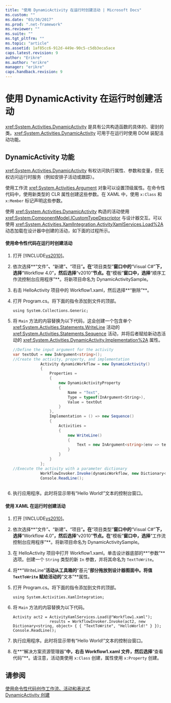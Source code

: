 ```yaml
---
title: "使用 DynamicActivity 在运行时创建活动 | Microsoft Docs"
ms.custom: ""
ms.date: "03/30/2017"
ms.prod: ".net-framework"
ms.reviewer: ""
ms.suite: ""
ms.tgt_pltfrm: ""
ms.topic: "article"
ms.assetid: 1af85cc6-912d-449e-90c5-c5db3eca5ace
caps.latest.revision: 9
author: "Erikre"
ms.author: "erikre"
manager: "erikre"
caps.handback.revision: 9
---
```

# 使用 DynamicActivity 在运行时创建活动
<xref:System.Activities.DynamicActivity> 是具有公共构造函数的具体的、密封的类。<xref:System.Activities.DynamicActivity> 可用于在运行时使用 DOM 装配活动功能。  
  
## DynamicActivity 功能  
 <xref:System.Activities.DynamicActivity> 有权访问执行属性、参数和变量，但无权访问运行时服务（例如安排子活动或跟踪）。  
  
 使用工作流 <xref:System.Activities.Argument> 对象可以设置顶级属性。在命令性代码中，使用新类型的 CLR 属性创建这些参数。在 XAML 中，使用 `x:Class` 和 `x:Member` 标记声明这些参数。  
  
 使用 <xref:System.Activities.DynamicActivity> 构造的活动使用 <xref:System.ComponentModel.ICustomTypeDescriptor> 与设计器交互。可以使用 <xref:System.Activities.XamlIntegration.ActivityXamlServices.Load%2A> 动态加载在设计器中创建的活动，如下面的过程所示。  
  
#### 使用命令性代码在运行时创建活动  
  
1.  打开 [!INCLUDE[vs2010](../../../includes/vs2010-md.md)]。  
  
2.  依次选择**“文件”**、**“新建”**、**“项目”**。在**“项目类型”**窗口中的**“Visual C\#”**下，选择**“Workflow 4.0”**，然后选择**“v2010”**节点。在**“模板”**窗口中，选择**“顺序工作流控制台应用程序”**。将新项目命名为 DynamicActivitySample。  
  
3.  右击 HelloActivity 项目中的 Workflow1.xaml，然后选择**“删除”**。  
  
4.  打开 Program.cs。将下面的指令添加到文件的顶部。  
  
    ```  
    using System.Collections.Generic;  
    ```  
  
5.  将 `Main` 方法的内容替换为以下代码，这会创建一个包含单个 <xref:System.Activities.Statements.WriteLine> 活动的 <xref:System.Activities.Statements.Sequence> 活动，并将后者赋给新动态活动的 <xref:System.Activities.DynamicActivity.Implementation%2A> 属性。  
  
    ```csharp  
    //Define the input argument for the activity  
    var textOut = new InArgument<string>();  
    //Create the activity, property, and implementation  
                Activity dynamicWorkflow = new DynamicActivity()  
                {  
                    Properties =   
                    {  
                        new DynamicActivityProperty  
                        {  
                            Name = "Text",  
                            Type = typeof(InArgument<String>),  
                            Value = textOut  
                        }  
                    },  
                    Implementation = () => new Sequence()  
                    {  
                        Activities =   
                        {  
                            new WriteLine()  
                            {  
                                Text = new InArgument<string>(env => textOut.Get(env))  
                            }  
                        }  
                    }  
                };  
    //Execute the activity with a parameter dictionary  
                WorkflowInvoker.Invoke(dynamicWorkflow, new Dictionary<string, object> { { "Text", "Hello World!" } });  
                Console.ReadLine();  
  
    ```  
  
6.  执行应用程序。此时将显示带有“Hello World\!”文本的控制台窗口。  
  
#### 使用 XAML 在运行时创建活动  
  
1.  打开 [!INCLUDE[vs2010](../../../includes/vs2010-md.md)]。  
  
2.  依次选择**“文件”**、**“新建”**、**“项目”**。在**“项目类型”**窗口中的**“Visual C\#”**下，选择**“Workflow 4.0”**，然后选择**“v2010”**节点。在**“模板”**窗口中，选择**“工作流控制台应用程序”**。将新项目命名为 DynamicActivitySample。  
  
3.  在 HelloActivity 项目中打开 Workflow1.xaml。单击设计器底部的**“参数”**选项。创建一个 `String` 类型的新 `In` 参数，并将其命名为 `TextToWrite`。  
  
4.  将**“WriteLine”**活动从工具箱的**“基元”**部分拖放到设计器图面中。将值 `TextToWrite` 赋给活动的**“文本”**属性。  
  
5.  打开 Program.cs。将下面的指令添加到文件的顶部。  
  
    ```  
    using System.Activities.XamlIntegration;  
    ```  
  
6.  将 `Main` 方法的内容替换为以下代码。  
  
    ```  
    Activity act2 = ActivityXamlServices.Load(@"Workflow1.xaml");  
                    results = WorkflowInvoker.Invoke(act2, new Dictionary<string, object> { { "TextToWrite", "HelloWorld!" } });  
    Console.ReadLine();  
    ```  
  
7.  执行应用程序。此时将显示带有“Hello World\!”文本的控制台窗口。  
  
8.  在**“解决方案资源管理器”**中，右击 Workflow1.xaml 文件，然后选择**“查看代码”**。请注意，活动类使用 `x:Class` 创建，属性使用 `x:Property` 创建。  
  
## 请参阅  
 [使用命令性代码创作工作流、活动和表达式](../../../docs/framework/windows-workflow-foundation//authoring-workflows-activities-and-expressions-using-imperative-code.md)   
 [DynamicActivity 创建](../../../docs/framework/windows-workflow-foundation/samples/dynamicactivity-creation.md)